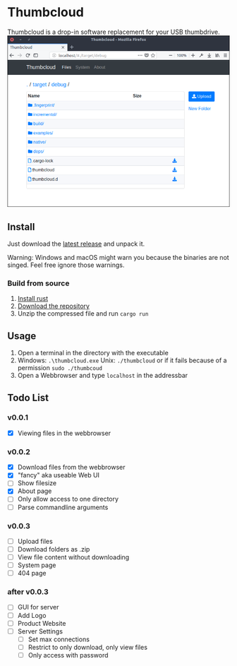 # Thumbcloud
Thumbcloud is a drop-in software replacement for your USB thumbdrive.
![Screenshot](./screenshot.png)

## Install
Just download the [latest release](https://github.com/flofriday/thumbcloud/releases) and unpack it.

Warning: Windows and macOS might warn you because the binaries are not singed.
Feel free ignore those warnings.

### Build from source
1. [Install rust](https://doc.rust-lang.org/book/second-edition/ch01-01-installation.html)
2. [Download the repository](https://github.com/flofriday/thumbcloud/archive/master.zip)
3. Unzip the compressed file and run `cargo run`

## Usage
1. Open a terminal in the directory with the executable
2. Windows: `.\thumbcloud.exe`
   Unix: `./thumbcloud` or if it fails because of a permission `sudo ./thumbcoud`
3. Open a Webbrowser and type `localhost` in the addressbar

## Todo List 
### v0.0.1
- [X] Viewing files in the webbrowser

### v0.0.2
- [X] Download files from the webbrowser
- [X] "fancy" aka useable Web UI
- [ ] Show filesize
- [X] About page
- [ ] Only allow access to one directory
- [ ] Parse commandline arguments

### v0.0.3
- [ ] Upload files
- [ ] Download folders as .zip
- [ ] View file content without downloading
- [ ] System page
- [ ] 404 page

### after v0.0.3
- [ ] GUI for server
- [ ] Add Logo
- [ ] Product Website
- [ ] Server Settings
    - [ ] Set max connections
    - [ ] Restrict to only download, only view files
    - [ ] Only access with password
